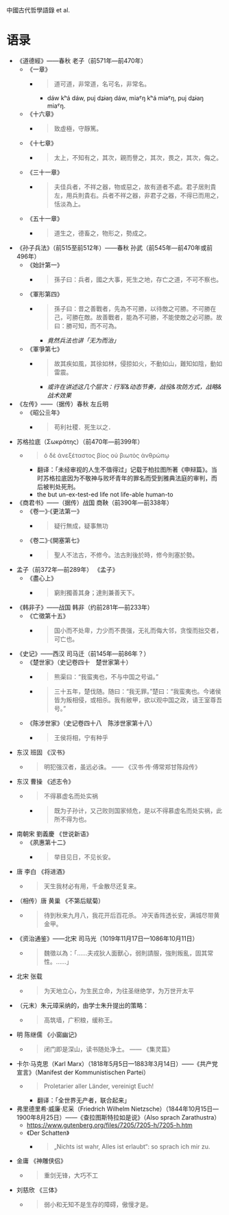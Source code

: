 
中國古代哲學語錄 et al.

# 语录

- 《道德經》——春秋 老子（前571年—前470年）
    - 《一章》
        - > 道可道，非常道，名可名，非常名。
            - dáw kʰá dáw, puj dʑɨaŋ dáw, miaˤŋ kʰá miaˤŋ, puj dʑɨaŋ miaˤŋ.
    - 《十六章》
        - > 致虛極，守靜篤。
    - 《十七章》
        - > 太上，不知有之，其次，親而譽之，其次，畏之，其次，侮之。
    - 《三十一章》
        - > 夫佳兵者，不祥之器，物或惡之，故有道者不處。君子居則貴左，用兵則貴右。兵者不祥之器，非君子之器，不得已而用之，恬淡為上。
    - 《五十一章》
        - > 道生之，德畜之，物形之，勢成之。
- 《孙子兵法》（前515至前512年）——春秋 孙武（前545年—前470年或前496年）
    - 《始計第一》
        - > 孫子曰：兵者，國之大事，死生之地，存亡之道，不可不察也。
    - 《軍形第四》
        - > 孫子曰：昔之善戰者，先為不可勝，以待敵之可勝。不可勝在己，可勝在敵。故善戰者，能為不可勝，不能使敵之必可勝。故曰：勝可知，而不可為。
            - *竟然兵法也讲「无为而治」* 
    - 《軍爭第七》
        - > 故其疾如風，其徐如林，侵掠如火，不動如山，難知如陰，動如雷震。
            - *或许在讲述这几个层次：行军&动态节奏，战役&攻防方式，战略&战术效果*
- 《左传》——（据传）春秋 左丘明
    - 《昭公亖年》
        - > 苟利社稷．死生以之．
- 苏格拉底（Σωκράτης）（前470年—前399年）
    - > ὁ δὲ ἀνεξέταστος βίος οὐ βιωτὸς ἀνθρώπῳ
        - 翻译：「未经审视的人生不值得过」记载于柏拉图所著《申辩篇》。当时苏格拉底因为不敬神与败坏青年的罪名而受到雅典法庭的审判，而后被判处死刑。
        - the but un-ex-test-ed life not life-able human-to
- 《商君书》——（据传）战国 商鞅（前390年—前338年）
    - 《卷一》·《更法第一》
        - > 疑行無成，疑事無功
    - 《卷二》·《開塞第七》
        - > 聖人不法古，不修今。法古則後於時，修今則塞於勢。
- 孟子（前372年—前289年） 《孟子》
    - 《盡心上》
        - > 窮則獨善其身；達則兼善天下。
- 《韩非子》——战国 韩非（约前281年—前233年）
    - 《亡徵第十五》
        - > 国小而不处卑，力少而不畏强，无礼而侮大邻，贪愎而拙交者，可亡也。
- 《史记》——西汉 司马迁（前145年—前86年？）
    - 《楚世家》（史记卷四十　楚世家第十）
        - > 熊渠曰：“我蛮夷也，不与中国之号谥。”
        - > 三十五年，楚伐随。随曰：“我无罪。”楚曰：“我蛮夷也。今诸侯皆为叛相侵，或相杀。我有敝甲，欲以观中国之政，请王室尊吾号。”
    - 《陈涉世家》（史记卷四十八　陈涉世家第十八）
        - > 王侯将相，宁有种乎
- 东汉 班固 《汉书》
    - > 明犯强汉者，虽远必诛。 —— 《汉书·传·傅常郑甘陈段传》
- 东汉 曹操 《述志令》
    - > 不得慕虚名而处实祸
        - > 既为子孙计，又己败则国家倾危，是以不得慕虚名而处实祸，此所不得为也。
- 南朝宋 劉義慶 《世说新语》
    - 《夙惠第十二》
        - > 举目见日，不见长安。
- 唐 李白 《将进酒》
    - > 天生我材必有用，千金散尽还复来。
- （相传）唐 黄巢 《不第后赋菊）
    - > 待到秋来九月八，我花开后百花杀。 冲天香阵透长安，满城尽带黄金甲。
- 《资治通鉴》——北宋 司马光（1019年11月17日—1086年10月11日）
    - > 魏徵以為：「……夫戎狄人面獸心，弱則請服，強則叛亂，固其常性。……」
- 北宋 张载
    - > 为天地立心，为生民立命，为往圣继绝学，为万世开太平
- （元末）朱元璋采纳的，由学士朱升提出的策略：
    - > 高筑墙，广积粮，缓称王。
- 明 陈继儒 《小窗幽记》
    - > 闭门即是深山，读书随处净土。 —— 《集灵篇》
- 卡尔·马克思（Karl Marx）（1818年5月5日—1883年3月14日）——《共产党宣言》（Manifest der Kommunistischen Partei）
    - > Proletarier aller Länder, vereinigt Euch!
        - 翻译：「全世界无产者，联合起来」
- 弗里德里希·威廉·尼采（Friedrich Wilhelm Nietzsche）（1844年10月15日—1900年8月25日）——《查拉图斯特拉如是说》（Also sprach Zarathustra）
    - https://www.gutenberg.org/files/7205/7205-h/7205-h.htm
    - 《Der Schatten》
        - > „Nichts ist wahr, Alles ist erlaubt“: so sprach ich mir zu.
- 金庸 《神雕侠侣》
    - > 重剑无锋，大巧不工
- 刘慈欣 《三体》
    - > 弱小和无知不是生存的障碍，傲慢才是。
